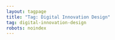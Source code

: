 ```yaml
---
layout: tagpage
title: "Tag: Digital Innovation Design"
tag: digital-innovation-design
robots: noindex
---
```

